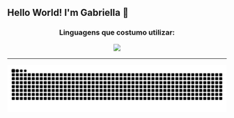 ## Hello World! I'm Gabriella 🌸

<!--<img align="right" alt="Gif-Gabi" height="130" width="130" src="https://pa1.narvii.com/6516/a54aef99ec842ef0044cdb56d42a79af643c7d1f_hq.gif">-->


<div align="center">
  <h3>Linguagens que costumo utilizar:</h3>
</div>

<div align="center">
  <img src="https://github-readme-stats.vercel.app/api/top-langs/?username=hellolima&layout=compact&theme=radical">
</div>

---

![Snake animation](https://github.com/hellolima/hellolima/blob/output/github-contribution-grid-snake.svg)
